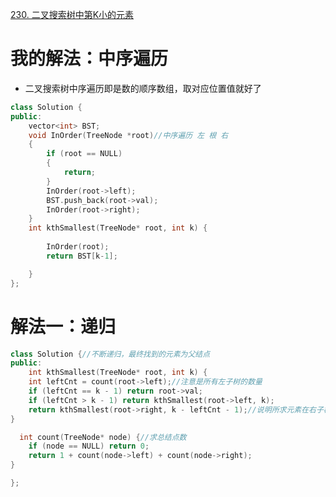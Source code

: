 [230. 二叉搜索树中第K小的元素](https://leetcode-cn.com/problems/kth-smallest-element-in-a-bst/description/)



# 我的解法：中序遍历
- 二叉搜索树中序遍历即是数的顺序数组，取对应位置值就好了

```C++
class Solution {
public:
    vector<int> BST;
    void InOrder(TreeNode *root)//中序遍历 左 根 右
    {
        if (root == NULL)
        {
            return;
        }
        InOrder(root->left);
        BST.push_back(root->val);
        InOrder(root->right);
    }
    int kthSmallest(TreeNode* root, int k) {
        
        InOrder(root);
        return BST[k-1];

    }
};
```
# 解法一：递归
```c++
class Solution {//不断递归，最终找到的元素为父结点
public:
    int kthSmallest(TreeNode* root, int k) {
    int leftCnt = count(root->left);//注意是所有左子树的数量
    if (leftCnt == k - 1) return root->val;
    if (leftCnt > k - 1) return kthSmallest(root->left, k);
    return kthSmallest(root->right, k - leftCnt - 1);//说明所求元素在右子树，开始寻找右子树
}

  int count(TreeNode* node) {//求总结点数
    if (node == NULL) return 0;
    return 1 + count(node->left) + count(node->right);
}

};
```